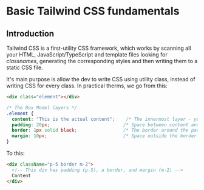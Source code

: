 # Basic Tailwind CSS fundamentals
## Introduction
Tailwind CSS is a first-utility CSS framework, which works by scanning all your HTML, JavaScript/TypeScript and template files looking for *classnames*, generating the corresponding styles and then writing them to a static CSS file.

It's main purpose is allow the dev to write CSS using utility class, instead of writing CSS for every class. In practical therms, we go from this:

```html
<div class="element"></div>
```

```css
/* The Box Model layers */
.element {
  content: "This is the actual content";    /* The innermost layer - your text or nested elements */
  padding: 20px;                           /* Space between content and border */
  border: 1px solid black;                 /* The border around the padding */
  margin: 10px;                            /* Space outside the border */
}
```

To this:

```html
<div className="p-5 border m-2">
  <!-- This div has padding (p-5), a border, and margin (m-2) -->
  Content
</div>
```

